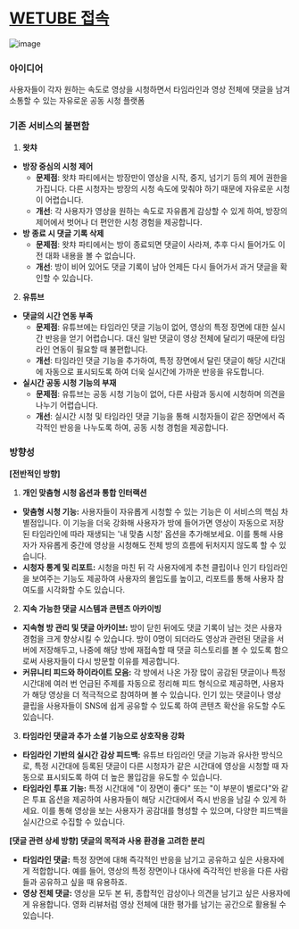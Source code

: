 # [WETUBE 접속](http://43.203.186.58/)

![image](https://github.com/user-attachments/assets/2f56cacf-29cf-4579-acf8-33a9b8cea5ce)


### 아이디어

사용자들이 각자 원하는 속도로 영상을 시청하면서 타임라인과 영상 전체에 댓글을 남겨 소통할 수 있는 자유로운 공동 시청 플랫폼

### 기존 서비스의 불편함

1. **왓챠**
- **방장 중심의 시청 제어**
    - **문제점**: 왓챠 파티에서는 방장만이 영상을 시작, 중지, 넘기기 등의 제어 권한을 가집니다. 다른 시청자는 방장의 시청 속도에 맞춰야 하기 때문에 자유로운 시청이 어렵습니다.
    - **개선**: 각 사용자가 영상을 원하는 속도로 자유롭게 감상할 수 있게 하여, 방장의 제어에서 벗어나 더 편안한 시청 경험을 제공합니다.
- **방 종료 시 댓글 기록 삭제**
    - **문제점**: 왓챠 파티에서는 방이 종료되면 댓글이 사라져, 추후 다시 들어가도 이전 대화 내용을 볼 수 없습니다.
    - **개선**: 방이 비어 있어도 댓글 기록이 남아 언제든 다시 들어가서 과거 댓글을 확인할 수 있습니다.
2. **유튜브**
- **댓글의 시간 연동 부족**
    - **문제점**: 유튜브에는 타임라인 댓글 기능이 없어, 영상의 특정 장면에 대한 실시간 반응을 얻기 어렵습니다. 대신 일반 댓글이 영상 전체에 달리기 때문에 타임라인 연동이 필요할 때 불편합니다.
    - **개선**: 타임라인 댓글 기능을 추가하여, 특정 장면에서 달린 댓글이 해당 시간대에 자동으로 표시되도록 하여 더욱 실시간에 가까운 반응을 유도합니다.
- **실시간 공동 시청 기능의 부재**
    - **문제점**: 유튜브는 공동 시청 기능이 없어, 다른 사람과 동시에 시청하며 의견을 나누기 어렵습니다.
    - **개선**: 실시간 시청 및 타임라인 댓글 기능을 통해 시청자들이 같은 장면에서 즉각적인 반응을 나누도록 하여, 공동 시청 경험을 제공합니다.

### 방향성

**[전반적인 방향]**

1. **개인 맞춤형 시청 옵션과 통합 인터랙션**
- **맞춤형 시청 기능:** 사용자들이 자유롭게 시청할 수 있는 기능은 이 서비스의 핵심 차별점입니다. 이 기능을 더욱 강화해 사용자가 방에 들어가면 영상이 자동으로 저장된 타임라인에 따라 재생되는 '내 맞춤 시청' 옵션을 추가해보세요. 이를 통해 사용자가 자유롭게 중간에 영상을 시청해도 전체 방의 흐름에 뒤처지지 않도록 할 수 있습니다.
- **시청자 통계 및 리포트:** 시청을 마친 뒤 각 사용자에게 추천 클립이나 인기 타임라인을 보여주는 기능도 제공하여 사용자의 몰입도를 높이고, 리포트를 통해 사용자 참여도를 시각화할 수도 있습니다.

2. **지속 가능한 댓글 시스템과 콘텐츠 아카이빙**
- **지속형 방 관리 및 댓글 아카이브:** 방이 닫힌 뒤에도 댓글 기록이 남는 것은 사용자 경험을 크게 향상시킬 수 있습니다. 방이 0명이 되더라도 영상과 관련된 댓글을 서버에 저장해두고, 나중에 해당 방에 재접속할 때 댓글 히스토리를 볼 수 있도록 함으로써 사용자들이 다시 방문할 이유를 제공합니다.
- **커뮤니티 피드와 하이라이트 모음:** 각 방에서 나온 가장 많이 공감된 댓글이나 특정 시간대에 여러 번 언급된 주제를 자동으로 정리해 피드 형식으로 제공하면, 사용자가 해당 영상을 더 적극적으로 참여하며 볼 수 있습니다. 인기 있는 댓글이나 영상 클립을 사용자들이 SNS에 쉽게 공유할 수 있도록 하여 콘텐츠 확산을 유도할 수도 있습니다.

3. **타임라인 댓글과 추가 소셜 기능으로 상호작용 강화**
- **타임라인 기반의 실시간 감상 피드백:** 유튜브 타임라인 댓글 기능과 유사한 방식으로, 특정 시간대에 등록된 댓글이 다른 시청자가 같은 시간대에 영상을 시청할 때 자동으로 표시되도록 하여 더 높은 몰입감을 유도할 수 있습니다.
- **타임라인 투표 기능:** 특정 시간대에 "이 장면이 좋다" 또는 "이 부분이 별로다"와 같은 투표 옵션을 제공하여 사용자들이 해당 시간대에서 즉시 반응을 남길 수 있게 하세요. 이를 통해 영상을 보는 사용자가 공감대를 형성할 수 있으며, 다양한 피드백을 실시간으로 수집할 수 있습니다.


**[댓글 관련 상세 방향]**
**댓글의 목적과 사용 환경을 고려한 분리**
- **타임라인 댓글:** 특정 장면에 대해 즉각적인 반응을 남기고 공유하고 싶은 사용자에게 적합합니다. 예를 들어, 영상의 특정 장면이나 대사에 즉각적인 반응을 다른 사람들과 공유하고 싶을 때 유용하죠.
- **영상 전체 댓글:** 영상을 모두 본 뒤, 종합적인 감상이나 의견을 남기고 싶은 사용자에게 유용합니다. 영화 리뷰처럼 영상 전체에 대한 평가를 남기는 공간으로 활용될 수 있습니다.
